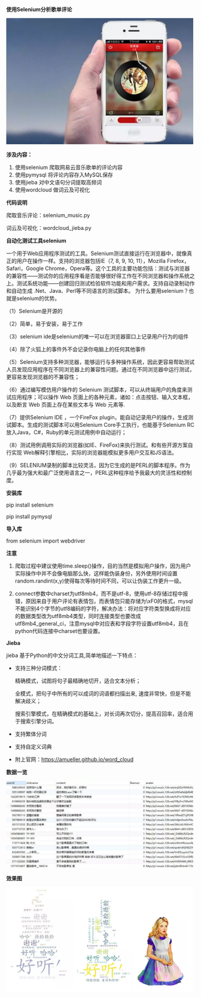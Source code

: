**使用Selenium分析歌单评论**

<img src="https://github.com/jm199504/Selenium-WordCloud/blob/master/images/music.png" width = "500"/>

**涉及内容：**

1. 使用selenium 爬取网易云音乐歌单的评论内容
2. 使用pymysql 将评论内容存入MySQL保存
3. 使用jieba 对中文语句分词提取高频词
4. 使用wordcloud 做词云及可视化

**代码说明**

爬取音乐评论：selenium_music.py

词云及可视化：wordcloud_jieba.py

**自动化测试工具selenium**

一个用于Web应用程序测试的工具。Selenium测试直接运行在浏览器中，就像真正的用户在操作一样。支持的浏览器包括IE（7, 8, 9, 10, 11），Mozilla Firefox，Safari，Google Chrome，Opera等。这个工具的主要功能包括：测试与浏览器的兼容性——测试你的应用程序看是否能够很好得工作在不同浏览器和操作系统之上。测试系统功能——创建回归测试检验软件功能和用户需求。支持自动录制动作和自动生成 .Net、Java、Perl等不同语言的测试脚本。
为什么要用selenium？也就是selenium的优势。

（1）Selenium是开源的

（2）简单，易于安装，易于工作

（3）selenium ide是selenium的唯一可以在浏览器窗口上记录用户行为的组件

（4）除了火狐上的事件外不会记录你电脑上的任何其他事件

（5）Selenium支持多种浏览器，能够运行与多种操作系统，因此更容易帮助测试人员发现应用程序在不同浏览器上的兼容性问题。通过在不同浏览器中运行测试，更容易发现浏览器的不兼容性；

（6）通过编写模仿用户操作的 Selenium 测试脚本，可以从终端用户的角度来测试应用程序；可以操作 Web 页面上的各种元素，诸如：点击按钮、输入文本框，以及断言 Web 页面上存在某些文本与 Web 元素等.

（7）提供Selenium IDE ，一个FireFox plugin，能自动记录用户的操作，生成测试脚本。生成的测试脚本可以用Selenium Core手工执行，也能基于Selenium RC放入Java，C#，Ruby的单元测试用例中自动运行；

（8）测试用例调用实际的浏览器(如IE、FireFox)来执行测试。和有些开源方案自行实现 Web解释引擎相比，实际的浏览器能模拟更多用户交互和JS语法。

（9）SELENIUM录制的脚本比较灵活，因为它生成的是PERL的脚本程序。作为几乎最为强大和最广泛使用语言之一，PERL这种程序给予我最大的灵活性和控制度。

**安装库**

pip install selenium

pip install pymysql

**导入库**

from selenium import webdriver

**注意**

1. 爬取过程中建议使用time.sleep()操作，目的当然是模拟用户操作，因为用户实际操作中并不会像电脑那么快，这样能伪装身份，另外使用时间设置random.randint(x,y)使得每次等待时间不同，可以让伪装工作更升一级。

2. connect参数中charset为utf8mb4，而不是utf-8，使用utf-8存储过程中报错，原因来自于用户评论有表情包，而表情包只能存储为\\xF0的格式，mysql不能识别4个字节的utf8编码的字符，解决办法：将对应字符类型换成将对应的数据类型改为utf8mb4类型，同时连接类型也要改成utf8mb4_general_ci，注意mysql中对应表和字段字符设置utf8mb4，且在python代码连接中charset也要设置。

**Jieba**

jieba 基于Python的中文分词工具,简单地描述一下特点：

- 支持三种分词模式：

  精确模式，试图将句子最精确地切开，适合文本分析；
  
  全模式，把句子中所有的可以成词的词语都扫描出来, 速度非常快，但是不能解决歧义；
  
  搜索引擎模式，在精确模式的基础上，对长词再次切分，提高召回率，适合用于搜索引擎分词。

- 支持繁体分词

- 支持自定义词典

- 附上官网：https://amueller.github.io/word_cloud

**数据一览**

<img src="https://github.com/jm199504/Selenium-WordCloud/blob/master/images/db.png" width = "500" />

**效果图**

<img src="https://github.com/jm199504/Selenium-WordCloud/blob/master/images/result.png" width = "500" />
